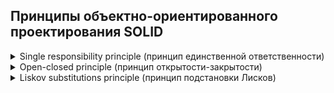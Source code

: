 ## Принципы объектно-ориентированного проектирования SOLID

<details>
<summary>
Single responsibility principle (принцип единственной ответственности)
</summary>

<br>
Принцип заключается в описании `класс`а, который `ответственнен только за что-то одно`.

Принцип лучше реализуется через `описание моделей` и `TDD`.

Есть возможность отрефакторить код (через паттерны), чтобы прийти к SRP.
<br><br>
</details>

<details>
<summary>
Open-closed principle (принцип открытости-закрытости)
</summary>

<br>
Пишем интерфейс и реализацию, хотябы частично покрывающую интерфейс,<br> 
где класс открыт к расширению, но закрыт к модификациям.
Реализации интерфейсов могут быть заменены полиморфным путём.
<br><br>
</details>

<details>
<summary>
Liskov substitutions principle (принцип подстановки Лисков)
</summary>

<br>
Функции, которые используют базовый тип, должны иметь возможность использовать подтипы базового типа не зная об этом.
<br><br>

**Формула**<br>
Свойство `q(x)`, где свойство удовлетворяет нескольким `x` типа `T`.<br>
Свойство `q(y)`, где свойство удовлетворяет нескольким `y` типа `S`.<br>
Свойство `q(y)` соответствует свойству `q(x)`, так-как тип `S` является наследником типа `T`.
<br><br>
</details>